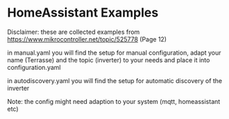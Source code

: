 # HomeAssistant Examples

Disclaimer: these are collected examples from https://www.mikrocontroller.net/topic/525778 (Page 12)

in manual.yaml you will find the setup for manual configuration, adapt your name (Terrasse) and the topic (inverter) to your needs and place it into configuration.yaml

in autodiscovery.yaml you will find the setup for automatic discovery of the inverter

Note: the config might need adaption to your system (mqtt, homeassistant etc)
